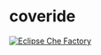 # coveride

[![Eclipse Che Factory](https://img.shields.io/badge/che--factory-clone-990066.svg)](https://codenvy.io/f?id=factoryhu0kgmaimuzcpyu0)
